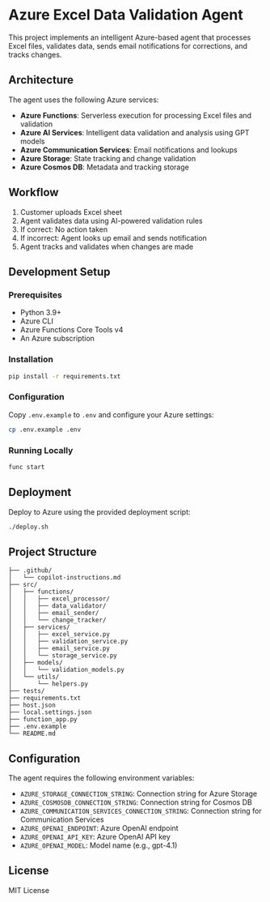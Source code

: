 # Azure Excel Data Validation Agent

This project implements an intelligent Azure-based agent that processes Excel files, validates data, sends email notifications for corrections, and tracks changes.

## Architecture

The agent uses the following Azure services:

- **Azure Functions**: Serverless execution for processing Excel files and validation
- **Azure AI Services**: Intelligent data validation and analysis using GPT models
- **Azure Communication Services**: Email notifications and lookups
- **Azure Storage**: State tracking and change validation
- **Azure Cosmos DB**: Metadata and tracking storage

## Workflow

1. Customer uploads Excel sheet
2. Agent validates data using AI-powered validation rules
3. If correct: No action taken
4. If incorrect: Agent looks up email and sends notification
5. Agent tracks and validates when changes are made

## Development Setup

### Prerequisites
- Python 3.9+
- Azure CLI
- Azure Functions Core Tools v4
- An Azure subscription

### Installation

```bash
pip install -r requirements.txt
```

### Configuration

Copy `.env.example` to `.env` and configure your Azure settings:

```bash
cp .env.example .env
```

### Running Locally

```bash
func start
```

## Deployment

Deploy to Azure using the provided deployment script:

```bash
./deploy.sh
```

## Project Structure

```
├── .github/
│   └── copilot-instructions.md
├── src/
│   ├── functions/
│   │   ├── excel_processor/
│   │   ├── data_validator/
│   │   ├── email_sender/
│   │   └── change_tracker/
│   ├── services/
│   │   ├── excel_service.py
│   │   ├── validation_service.py
│   │   ├── email_service.py
│   │   └── storage_service.py
│   ├── models/
│   │   └── validation_models.py
│   └── utils/
│       └── helpers.py
├── tests/
├── requirements.txt
├── host.json
├── local.settings.json
├── function_app.py
├── .env.example
└── README.md
```

## Configuration

The agent requires the following environment variables:

- `AZURE_STORAGE_CONNECTION_STRING`: Connection string for Azure Storage
- `AZURE_COSMOSDB_CONNECTION_STRING`: Connection string for Cosmos DB
- `AZURE_COMMUNICATION_SERVICES_CONNECTION_STRING`: Connection string for Communication Services
- `AZURE_OPENAI_ENDPOINT`: Azure OpenAI endpoint
- `AZURE_OPENAI_API_KEY`: Azure OpenAI API key
- `AZURE_OPENAI_MODEL`: Model name (e.g., gpt-4.1)

## License

MIT License